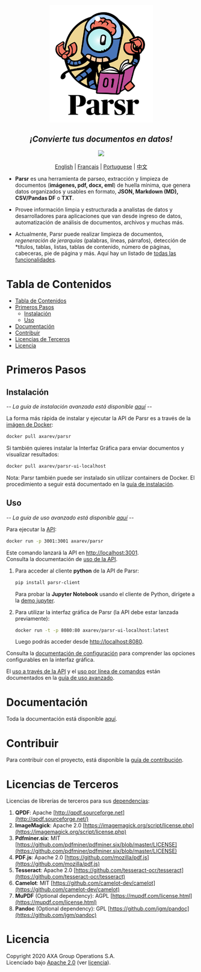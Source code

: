 <p align='center'>
  <img src="assets/logo.png" width="275"><br />
</p>

<h2 align="center"><i>¡Convierte tus documentos en datos!</i></h2>

<p align="center">
	<a href="https://cloud.drone.io/axa-group/Parsr"><img src="https://cloud.drone.io/api/badges/axa-group/Parsr/status.svg"></a>
</p>

<p align="center">
	<a href="README.md">English</a> |
	<a href="README_fr.md">Français</a> |
  <a href="README_pt.md">Portuguese</a> |
	<a href="README_zh-cn.md">中文</a>
</p>

<!--p align='center'>
  <img src="assets/demo_screen.gif">
</p-->

- **Parsr** es una herramienta de parseo, extracción y limpieza de documentos (**imágenes, pdf, docx, eml**) de huella mínima, que genera datos organizados y usables en formato, **JSON, Markdown (MD), CSV/Pandas DF** o **TXT**.

- Provee información limpia y estructurada a analistas de datos y desarrolladores para aplicaciones que van desde ingreso de datos, automatización de análisis de documentos, archivos y muchas más.

- Actualmente, Parsr puede realizar limpieza de documentos, _regeneración de jerarquías_ (palabras, líneas, párrafos), detección de \*títulos, tablas, listas, tablas de contenido, número de páginas, cabeceras, pie de página y más. Aquí hay un listado de [todas las funcionalidades](server/src/processing/README.md#1-current-processing-modules).

# Tabla de Contenidos

- [Tabla de Contenidos](#tabla-de-contenidos)
- [Primeros Pasos](#primeros-pasos)
  - [Instalación](#instalación)
  - [Uso](#uso)
- [Documentación](#documentación)
- [Contribuir](#contribuir)
- [Licencias de Terceros](#licencias-de-terceros)
- [Licencia](#licencia)

# Primeros Pasos

## Instalación

_-- La guía de instalación avanzada está disponible [aquí](docs/installation.md) --_

La forma más rápida de instalar y ejecutar la API de Parsr es a través de la [imágen de Docker](https://hub.docker.com/r/axarev/parsr):

```sh
docker pull axarev/parsr
```

Si también quieres instalar la Interfaz Gráfica para enviar documentos y visualizar resultados:

```sh
docker pull axarev/parsr-ui-localhost
```

Nota: Parsr también puede ser instalado sin utilizar containers de Docker. El procedimiento a seguir está documentado en la [guía de instalación](docs/installation.md).

## Uso

_-- La guía de uso avanzado está disponible [aquí](docs/usage.md) --_

Para ejecutar la [API](docs/api-guide.md):

```sh
docker run -p 3001:3001 axarev/parsr
```

Este comando lanzará la API en [http://localhost:3001](http://localhost:3001).  
Consulta la documentación de [uso de la API](docs/api-guide.md).

1. Para acceder al cliente **python** de la API de Parsr:

   ```sh
   pip install parsr-client
   ```

   Para probar la **Jupyter Notebook** usando el cliente de Python, dirígete a la [demo jupyter](demo/parsr-jupyter-demo).

2. Para utilizar la interfaz gráfica de Parsr (la API debe estar lanzada previamente):
   ```sh
   docker run -t -p 8080:80 axarev/parsr-ui-localhost:latest
   ```
   Luego podrás acceder desde [http://localhost:8080](http://localhost:8080).

Consulta la [documentación de configuración](docs/configuration.md) para comprender las opciones configurables en la interfaz gráfica.

El [uso a través de la API](docs/usage.md#3-api) y el [uso por línea de comandos](docs/usage.md#23-command-line-usage) están documentados en la [guía de uso avanzado](docs/usage.md).

# Documentación

Toda la documentación está disponible [aquí](docs/README.md).

# Contribuir

Para contribuir con el proyecto, está disponible la [guía de contribución](CONTRIBUTING.md).

# Licencias de Terceros

Licencias de librerías de terceros para sus [dependencias](docs/dependencies.md):

1. **QPDF**: Apache [http://qpdf.sourceforge.net](http://qpdf.sourceforge.net/)
2. **ImageMagick**: Apache 2.0 [https://imagemagick.org/script/license.php](https://imagemagick.org/script/license.php)
3. **Pdfminer.six**: MIT [https://github.com/pdfminer/pdfminer.six/blob/master/LICENSE](https://github.com/pdfminer/pdfminer.six/blob/master/LICENSE)
4. **PDF.js**: Apache 2.0 [https://github.com/mozilla/pdf.js](https://github.com/mozilla/pdf.js)
5. **Tesseract**: Apache 2.0 [https://github.com/tesseract-ocr/tesseract](https://github.com/tesseract-ocr/tesseract)
6. **Camelot**: MIT [https://github.com/camelot-dev/camelot](https://github.com/camelot-dev/camelot)
7. **MuPDF** (Optional dependency): AGPL [https://mupdf.com/license.html](https://mupdf.com/license.html)
8. **Pandoc** (Optional dependency): GPL [https://github.com/jgm/pandoc](https://github.com/jgm/pandoc)

# Licencia

Copyright 2020 AXA Group Operations S.A.  
Licenciado bajo [Apache 2.0](http://www.apache.org/licenses/LICENSE-2.0) (ver [licencia](LICENSE)).
